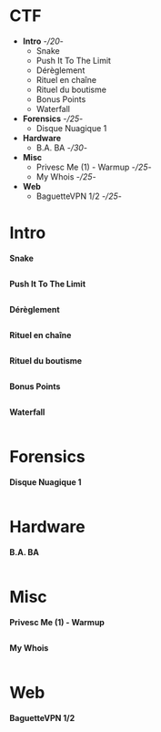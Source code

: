 # CTF
* **Intro** -*/20*-
  * Snake
  * Push It To The Limit
  * Dérèglement
  * Rituel en chaîne
  * Rituel du boutisme
  * Bonus Points
  * Waterfall
* **Forensics** -*/25*-
  * Disque Nuagique 1
* **Hardware** 
  * B.A. BA -*/30*-
* **Misc** 
  * Privesc Me (1) - Warmup -*/25*-
  * My Whois -*/25*-
* **Web**
  * BaguetteVPN 1/2 -*/25*-


# Intro
**Snake**
```
```

**Push It To The Limit**
```
```

**Dérèglement**
```
```

**Rituel en chaîne**
```
```

**Rituel du boutisme**
```
```

**Bonus Points**
```
```

**Waterfall**
```
```

# Forensics
**Disque Nuagique 1**
```
```

# Hardware
**B.A. BA**
```
```

# Misc
**Privesc Me (1) - Warmup** 
```
```

**My Whois**
```
```

# Web
**BaguetteVPN 1/2**
```
```
